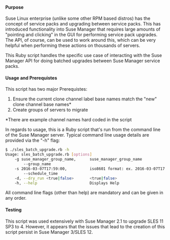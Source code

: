 #### Purpose
Suse Linux enterprise (unlike some other RPM based distros) has the concept of service packs and upgrading between service packs. This has introduced functionality into Suse Manager that requires large amounts of "pointing and clicking" in the GUI for performing service pack upgrades. The API, of course, can be used to work around this, which can be very helpful when performing these actions on thousands of servers.

This Ruby script handles the specific use case of interacting with the Suse Manager API for doing batched upgrades between Suse Manager service packs.

#### Usage and Prerequistes

This script has two major Prerequistes:

1. Ensure the current clone channel label base names match the "new" clone channel base names*
2. Create groups of servers to migrate

\*There are example channel names hard coded in the script

In regards to usage, this is a Ruby script that's run from the command line of the Suse Manager server. Typical command line usage details are provided via the "-h" flag:

```bash
$ ./sles_batch_upgrade.rb -h
Usage: sles_batch_upgrade.rb [options]
    -g suse_manager_group_name,      suse_manager_group_name
        --group_name
    -s 2016-03-07T17:59:00,          iso8601 format: ex. 2016-03-07T17:59:00
        --schedule_time
    -d, --dry_run <true|false>       <true|false>
    -h, --help                       Displays Help
```

All command line flags (other than help) are mandatory and can be given in any order.

#### Testing
This script was used extensively with Suse Manager 2.1 to upgrade SLES 11 SP3 to 4. However, it appears that the issues that lead to the creation of this script persist in Suse Manager 3/SLES 12.
